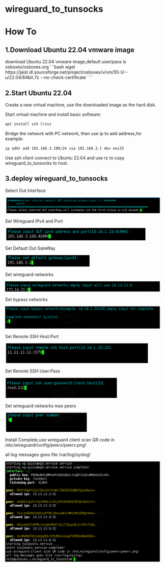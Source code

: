 # wireguard_to_tunsocks

<h1>How To</h1>

<h2>1.Download Ubuntu 22.04 vmware image</h2>
download Ubuntu 22.04 vmware image,default user/pass is osboxes/osboxes.org
```bash
wget https://jaist.dl.sourceforge.net/project/osboxes/v/vm/55-U--u/22.04/64bit.7z --no-check-certificate`
```

<h2>2.Start Ubuntu 22.04</h2>
Create a new virtual machine, use the downloaded image as the hard disk.  

Start virtual machine and install basic software:  

```bash
apt install ssh lrzsz
```

Bridge the network with PC network, then use ip to add address,for example:  

```bash
ip addr add 192.168.3.100/24 via 192.168.3.1 dev ens33
```

Use ssh client connect to Ubuntu 22.04 and use rz to copy wireguard_to_tunsocks to host.  

<h2>3.deploy wireguard_to_tunsocks</h2>

Select Out Interface  

![Select Interface](https://github.com/sujiacong/wireguard_to_tunsocks/blob/main/blob/main/1.png?raw=true)  

Set Wireguard IPv4 and Port  

![Wireguard Service](https://github.com/sujiacong/wireguard_to_tunsocks/blob/main/blob/main/2.png?raw=true)  

Set Default Out GateWay  

![Out GateWay](https://github.com/sujiacong/wireguard_to_tunsocks/blob/main/blob/main/3.png?raw=true)  

Set wireguard networks  

![Wireguard Network](https://github.com/sujiacong/wireguard_to_tunsocks/blob/main/blob/main/4.png?raw=true)  

Set bypass networks  

![Bypass Network](https://github.com/sujiacong/wireguard_to_tunsocks/blob/main/blob/main/5.png?raw=true)

Set Remote SSH Host:Port  

![alt text](https://github.com/sujiacong/wireguard_to_tunsocks/blob/main/blob/main/6.png?raw=true)

Set Remote SSH User:Pass  

![Remote SSH Host/Port](https://github.com/sujiacong/wireguard_to_tunsocks/blob/main/blob/main/7.png?raw=true)

Set wireguard networks max peers  

![Remote SSH User/Pass](https://github.com/sujiacong/wireguard_to_tunsocks/blob/main/blob/main/8.png?raw=true)

Install Complete,use wireguard client scan QR code in /etc/wireguard/config/peerx/peerx.png!  

all log messages goes file /var/log/syslog!  

![Deploy Complete](https://github.com/sujiacong/wireguard_to_tunsocks/blob/main/blob/main/9.png?raw=true)


